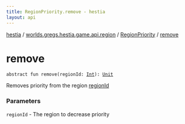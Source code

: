 ```yaml
---
title: RegionPriority.remove - hestia
layout: api
---
```


<div class='api-docs-breadcrumbs'><a href="../../index.html">hestia</a> / <a href="../index.html">worlds.gregs.hestia.game.api.region</a> / <a href="index.html">RegionPriority</a> / <a href="./remove.html">remove</a></div>

# remove

<div class="signature"><code><span class="keyword">abstract</span> <span class="keyword">fun </span><span class="identifier">remove</span><span class="symbol">(</span><span class="parameterName" id="worlds.gregs.hestia.game.api.region.RegionPriority$remove(kotlin.Int)/regionId">regionId</span><span class="symbol">:</span>&nbsp;<a href="https://kotlinlang.org/api/latest/jvm/stdlib/kotlin/-int/index.html"><span class="identifier">Int</span></a><span class="symbol">)</span><span class="symbol">: </span><a href="https://kotlinlang.org/api/latest/jvm/stdlib/kotlin/-unit/index.html"><span class="identifier">Unit</span></a></code></div>

Removes priority from the region <a href="remove.html#worlds.gregs.hestia.game.api.region.RegionPriority$remove(kotlin.Int)/regionId">regionId</a>

### Parameters

<code>regionId</code> - The region to decrease priority